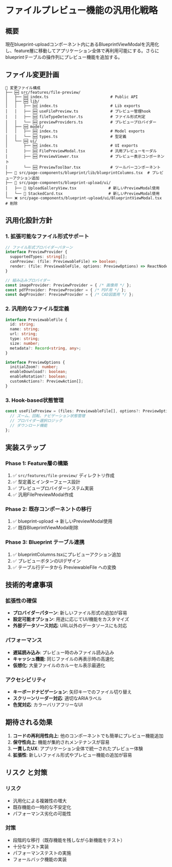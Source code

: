 # ファイルプレビュー機能の汎用化戦略

## 概要
現在blueprint-uploadコンポーネント内にあるBlueprintViewModalを汎用化し、feature層に移動してアプリケーション全体で再利用可能にする。さらにblueprintテーブルの操作列にプレビュー機能を追加する。

## ファイル変更計画

```
📁 変更ファイル構成
├── 🆕 src/features/file-preview/
│   ├── 🆕 index.ts                           # Public API
│   ├── 🆕 lib/
│   │   ├── 🆕 index.ts                       # Lib exports
│   │   ├── 🆕 useFilePreview.ts              # プレビュー管理hook
│   │   ├── 🆕 fileTypeDetector.ts            # ファイル形式判定
│   │   └── 🆕 previewProviders.ts            # プレビュープロバイダー
│   ├── 🆕 model/
│   │   ├── 🆕 index.ts                       # Model exports
│   │   └── 🆕 types.ts                       # 型定義
│   └── 🆕 ui/
│       ├── 🆕 index.ts                       # UI exports
│       ├── 🆕 FilePreviewModal.tsx           # 汎用プレビューモーダル
│       ├── 🆕 PreviewViewer.tsx              # プレビュー表示コンポーネント
│       └── 🆕 PreviewToolbar.tsx             # ツールバーコンポーネント
├── 🔄 src/page-components/blueprint/lib/blueprintColumns.tsx  # プレビューアクション追加
├── 🔄 src/page-components/blueprint-upload/ui/
│   ├── 🔄 UploadGalleryView.tsx              # 新しいPreviewModal使用
│   └── 🔄 StackedCard.tsx                    # 新しいPreviewModal使用
└── ❌ src/page-components/blueprint-upload/ui/BlueprintViewModal.tsx  # 削除
```

## 汎用化設計方針

### 1. 拡張可能なファイル形式サポート

```typescript
// ファイル形式プロバイダーパターン
interface PreviewProvider {
  supportedTypes: string[];
  canPreview: (file: PreviewableFile) => boolean;
  render: (file: PreviewableFile, options: PreviewOptions) => ReactNode;
}

// 組み込みプロバイダー
const imageProvider: PreviewProvider = { /* 画像用 */ };
const pdfProvider: PreviewProvider = { /* PDF用 */ };
const dwgProvider: PreviewProvider = { /* CAD図面用 */ };
```

### 2. 汎用的なファイル型定義

```typescript
interface PreviewableFile {
  id: string;
  name: string;
  url: string;
  type: string;
  size: number;
  metadata?: Record<string, any>;
}

interface PreviewOptions {
  initialZoom?: number;
  enableDownload?: boolean;
  enableRotation?: boolean;
  customActions?: PreviewAction[];
}
```

### 3. Hook-based状態管理

```typescript
const useFilePreview = (files: PreviewableFile[], options?: PreviewOptions) => {
  // ズーム、回転、ナビゲーション状態管理
  // プロバイダー選択ロジック
  // ダウンロード機能
};
```

## 実装ステップ

### Phase 1: Feature層の構築
1. ✅ `src/features/file-preview/` ディレクトリ作成
2. ✅ 型定義とインターフェース設計
3. ✅ プレビュープロバイダーシステム実装
4. ✅ 汎用FilePreviewModal作成

### Phase 2: 既存コンポーネントの移行
1. ✅ blueprint-upload → 新しいPreviewModal使用
2. ✅ 既存BlueprintViewModal削除

### Phase 3: Blueprint テーブル連携
1. ✅ blueprintColumns.tsxにプレビューアクション追加
2. ✅ プレビューボタンのUIデザイン
3. ✅ テーブル行データから PreviewableFile への変換

## 技術的考慮事項

### 拡張性の確保
- **プロバイダーパターン**: 新しいファイル形式の追加が容易
- **設定可能オプション**: 用途に応じてUI/機能をカスタマイズ
- **外部データソース対応**: URL以外のデータソースにも対応

### パフォーマンス
- **遅延読み込み**: プレビュー時のみファイル読み込み
- **キャッシュ機能**: 同じファイルの再表示時の高速化
- **仮想化**: 大量ファイルのカルーセル表示最適化

### アクセシビリティ
- **キーボードナビゲーション**: 矢印キーでのファイル切り替え
- **スクリーンリーダー対応**: 適切なARIAラベル
- **色覚対応**: カラーバリアフリーなUI

## 期待される効果

1. **コードの再利用性向上**: 他のコンポーネントでも簡単にプレビュー機能追加
2. **保守性向上**: 機能が集約されメンテナンスが容易
3. **一貫したUX**: アプリケーション全体で統一されたプレビュー体験
4. **拡張性**: 新しいファイル形式やプレビュー機能の追加が容易

## リスク と対策

### リスク
- 汎用化による複雑性の増大
- 既存機能の一時的な不安定化
- パフォーマンス劣化の可能性

### 対策
- 段階的な移行（既存機能を残しながら新機能をテスト）
- 十分なテスト実装
- パフォーマンステストの実施
- フォールバック機能の実装